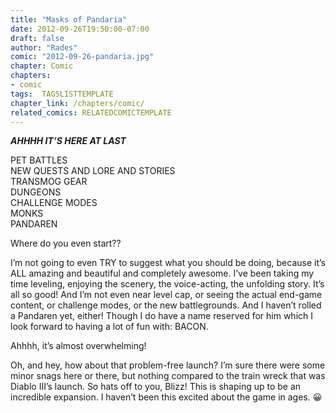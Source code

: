 ```yaml
---
title: "Masks of Pandaria"
date: 2012-09-26T19:50:00-07:00
draft: false
author: "Rades"
comic: "2012-09-26-pandaria.jpg"
chapter: Comic
chapters:
- comic
tags:  TAGSLISTTEMPLATE
chapter_link: /chapters/comic/
related_comics: RELATEDCOMICTEMPLATE
---
```


***AHHHH IT’S HERE AT LAST***


PET BATTLES<br>
NEW QUESTS AND LORE AND STORIES<br>
TRANSMOG GEAR<br>
DUNGEONS<br>
CHALLENGE MODES<br>
MONKS<br>
PANDAREN


Where do you even start??


I’m not going to even TRY to suggest what you should be doing, because it’s ALL amazing and beautiful and completely awesome. I’ve been taking my time leveling, enjoying the scenery, the voice-acting, the unfolding story. It’s all so good! And I’m not even near level cap, or seeing the actual end-game content, or challenge modes, or the new battlegrounds. And I haven’t rolled a Pandaren yet, either! Though I do have a name reserved for him which I look forward to having a lot of fun with: BACON.


Ahhhh, it’s almost overwhelming!


Oh, and hey, how about that problem-free launch? I’m sure there were some minor snags here or there, but nothing compared to the train wreck that was Diablo III’s launch. So hats off to you, Blizz! This is shaping up to be an incredible expansion. I haven’t been this excited about the game in ages. 😀

